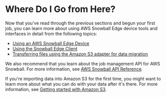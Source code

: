 # Where Do I Go from Here?<a name="where-to"></a>

Now that you've read through the previous sections and begun your first job, you can learn more about using AWS Snowball Edge device tools and interfaces in detail from the following topics:
+ [Using an AWS Snowball Edge Device](using-device.md)
+ [Using the Snowball Edge Client](using-client.md)
+ [Transferring files using the Amazon S3 adapter for data migration](using-adapter.md)

We also recommend that you learn about the job management API for AWS Snowball\. For more information, see [AWS Snowball API Reference](https://docs.aws.amazon.com/snowball/latest/api-reference/api-reference.html)\.

If you're importing data into Amazon S3 for the first time, you might want to learn more about what you can do with your data after it's there\. For more information, see [Getting started with Amazon S3](https://docs.aws.amazon.com/AmazonS3/latest/gsg/GetStartedWithS3.html)\.